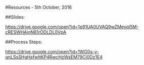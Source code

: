 #Resources - 5th October, 2016

##Slides:

https://drive.google.com/open?id=1p91UA0UVAQ9wZMeyqI5M-cRESWHAjnN81rODLDL0VpA

##Process Steps:

https://drive.google.com/open?id=1WG0s-y-qnLSsSHgHsfwItKP4RwcHzWsEM79Cl0Dz1E4
